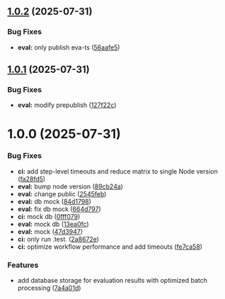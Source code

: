 ## [1.0.2](https://github.com/lilac-labs/eva/compare/eva-ts-v1.0.1...eva-ts-v1.0.2) (2025-07-31)


### Bug Fixes

* **eval:** only publish eva-ts ([56aafe5](https://github.com/lilac-labs/eva/commit/56aafe58959925b1ed4cd92baa57093097dce04c))

## [1.0.1](https://github.com/lilac-labs/eva/compare/eva-ts-v1.0.0...eva-ts-v1.0.1) (2025-07-31)


### Bug Fixes

* **eval:** modify prepublish ([127f22c](https://github.com/lilac-labs/eva/commit/127f22cb35b47cb0fd20b5f44de2c72002a676ab))

# 1.0.0 (2025-07-31)


### Bug Fixes

* **ci:** add step-level timeouts and reduce matrix to single Node version ([fa28fd5](https://github.com/lilac-labs/eva/commit/fa28fd50909c90e010411be7768df6bfdb1111a9))
* **eval:** bump node version ([89cb24a](https://github.com/lilac-labs/eva/commit/89cb24af104f33f09f04f8d457e2c1d24e731c2f))
* **eval:** change public ([2545feb](https://github.com/lilac-labs/eva/commit/2545feb9bdb3768e6842d26eeec1c7d60c05e83a))
* **eval:** db mock ([84d1798](https://github.com/lilac-labs/eva/commit/84d1798761e15a3bdfde58b86c7d063d7478f557))
* **eval:** fix db mock ([664d797](https://github.com/lilac-labs/eva/commit/664d797040d0fe4ed10cbac7cb7b8c83ff64d5fe))
* **ci:** mock db ([0fff079](https://github.com/lilac-labs/eva/commit/0fff07938d01922024eed2e5628be87d1a38314f))
* **eval:** mock db ([13ea0fc](https://github.com/lilac-labs/eva/commit/13ea0fcdb34f3ae997a67acd315d81d9bff0caab))
* **eval:** mock ([47d3947](https://github.com/lilac-labs/eva/commit/47d39474746663724775cff595d171e18bd6d5a9))
* **ci:** only run .test. ([2a8672e](https://github.com/lilac-labs/eva/commit/2a8672e8a874c76391a5f114b5f229962c31cda0))
* **ci:** optimize workflow performance and add timeouts ([fe7ca58](https://github.com/lilac-labs/eva/commit/fe7ca585b6a3e40f057c5f161ad8fa970711667f))


### Features

* add database storage for evaluation results with optimized batch processing ([7a4a01d](https://github.com/lilac-labs/eva/commit/7a4a01d146471c3412aa72f98b7f678731ff510f))
